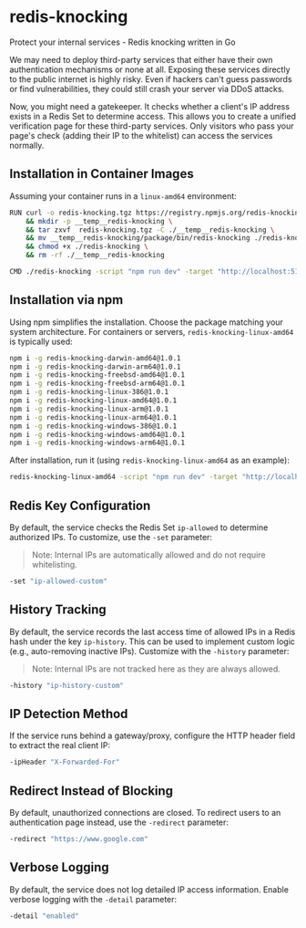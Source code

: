 # redis-knocking

Protect your internal services - Redis knocking written in Go

We may need to deploy third-party services that either have their own authentication mechanisms or none at all. Exposing these services directly to the public internet is highly risky. Even if hackers can't guess passwords or find vulnerabilities, they could still crash your server via DDoS attacks.

Now, you might need a gatekeeper. It checks whether a client's IP address exists in a Redis Set to determine access. This allows you to create a unified verification page for these third-party services. Only visitors who pass your page's check (adding their IP to the whitelist) can access the services normally.

## Installation in Container Images

Assuming your container runs in a `linux-amd64` environment:

```bash
RUN curl -o redis-knocking.tgz https://registry.npmjs.org/redis-knocking-linux-amd64/-/redis-knocking-linux-amd64-1.0.1.tgz \
    && mkdir -p __temp__redis-knocking \
    && tar zxvf  redis-knocking.tgz -C ./__temp__redis-knocking \
    && mv __temp__redis-knocking/package/bin/redis-knocking ./redis-knocking \
    && chmod +x ./redis-knocking \
    && rm -rf ./__temp__redis-knocking

CMD ./redis-knocking -script "npm run dev" -target "http://localhost:5173" -listen ":5174" -redis "redis://root:password@1.2.3.4:6379/0"
```

## Installation via npm

Using npm simplifies the installation. Choose the package matching your system architecture. For containers or servers, `redis-knocking-linux-amd64` is typically used:

```bash
npm i -g redis-knocking-darwin-amd64@1.0.1
npm i -g redis-knocking-darwin-arm64@1.0.1
npm i -g redis-knocking-freebsd-amd64@1.0.1
npm i -g redis-knocking-freebsd-arm64@1.0.1
npm i -g redis-knocking-linux-386@1.0.1
npm i -g redis-knocking-linux-amd64@1.0.1
npm i -g redis-knocking-linux-arm@1.0.1
npm i -g redis-knocking-linux-arm64@1.0.1
npm i -g redis-knocking-windows-386@1.0.1
npm i -g redis-knocking-windows-amd64@1.0.1
npm i -g redis-knocking-windows-arm64@1.0.1
```

After installation, run it (using `redis-knocking-linux-amd64` as an example):

```bash
redis-knocking-linux-amd64 -script "npm run dev" -target "http://localhost:5173" -listen ":5174" -redis "redis://root:password@1.2.3.4:6379/0"
```

## Redis Key Configuration

By default, the service checks the Redis Set `ip-allowed` to determine authorized IPs. To customize, use the `-set` parameter:

> Note: Internal IPs are automatically allowed and do not require whitelisting.

```bash
-set "ip-allowed-custom"
```

## History Tracking

By default, the service records the last access time of allowed IPs in a Redis hash under the key `ip-history`. This can be used to implement custom logic (e.g., auto-removing inactive IPs). Customize with the `-history` parameter:

> Note: Internal IPs are not tracked here as they are always allowed.

```bash
-history "ip-history-custom"
```

## IP Detection Method

If the service runs behind a gateway/proxy, configure the HTTP header field to extract the real client IP:

```bash
-ipHeader "X-Forwarded-For"
```

## Redirect Instead of Blocking

By default, unauthorized connections are closed. To redirect users to an authentication page instead, use the `-redirect` parameter:

```bash
-redirect "https://www.google.com"
```

## Verbose Logging

By default, the service does not log detailed IP access information. Enable verbose logging with the `-detail` parameter:

```bash
-detail "enabled"
```

